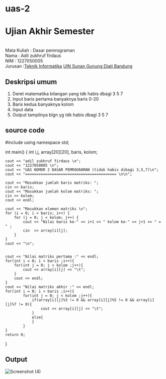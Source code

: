 # uas-2
# Ujian Akhir Semester 
<br>Mata Kuliah 	: Dasar pemrograman
<br> Nama		      : Adil zukhruf firdaus
<br>NIM		        :	1227050005
<br>Jurusan		:[Teknik Informatika](http://if.uinsgd.ac.id/) [UIN Sunan Gunung Djati Bandung](https://uinsgd.ac.id/) 

## Deskripsi umum
1. Deret matematika bilangan yang tdk habis dbagi 3 5 7
2. Input baris pertama banyaknya baris 0-20
3. Baris kedua banyaknya kolom
4. Input data
5. Output tampilnya blgn yg tdk habis dbagi 3 5 7

## source code
#include <iostream>
using namespace std;

int main() {
	int i,j, array[20][20], baris, kolom;
	    
	cout << "adil zukhruf firdaus \n";
	cout << "1227050005 \n";
	cout << "UAS NOMOR 2 DASAR PEMROGRAMAN (tidak habis dibagi 3,5,7)\n";
	cout << "========================================= \n\n";

	cout << "Masukkan jumlah baris matriks: ";
	cin >> baris;
	cout << "Masukkan jumlah kolom matriks: ";
	cin >> kolom;
	cout << endl;
    
    cout << "Masukkan elemen matriks \n";
	for (i = 0; i < baris; i++) {
    	for (j = 0; j < kolom; j++) {
			cout << "Nilai baris ke-" << i+1 << " kolom ke-" << j+1 << " = " ;
			cin  >> array[i][j];
    	}
	}
	cout << "\n";


    cout << "Nilai matriks pertama :" << endl;
    for(int i = 0; i < baris ;i++){
        for(int j = 0; j < kolom ;j++){
            cout << array[i][j] << "\t";
        }
        cout << endl;
    }
    cout << "Nilai matriks akhir :" << endl;
    for(int i = 0; i < baris ;i++){
            for(int j = 0; j < kolom ;j++){
                if(array[i][j]%3 != 0 && array[i][j]%5 != 0 && array[i][j]%7 != 0){
                    cout << array[i][j] << "\t";
                }
                else{
                }
            }
    }
    return 0;
}

## Output
![Screenshot (4)](https://user-images.githubusercontent.com/121107393/208700356-b6b10f68-4902-4884-9ec7-9131fc75972d.png)

